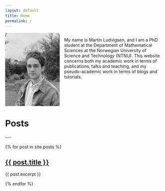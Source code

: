 ```yaml
---
layout: default
title: Home
permalink: /
---
```


<div style="overflow: auto;">
  <img src="/assets/images/me_gray.jpg" style="float: left; max-width: 35%; margin-right: 1em;">
    <div style="overflow: hidden;">
      <p>My name is Martin Ludvigsen, and I am a PhD student at the Department of Mathematical Sciences at the Norwegian University of Science and Technology (NTNU). This website concerns both my academic work in terms of publications, talks and teaching, and my pseudo-academic work in terms of blogs and tutorials.</p>
  </div>
</div>

<h1> Posts </h1>
---

{% for post in site.posts %}
  <h2><a href="{{ post.url }}">{{ post.title }}</a></h2>
  <p>{{ post.excerpt }}</p>
{% endfor %}
